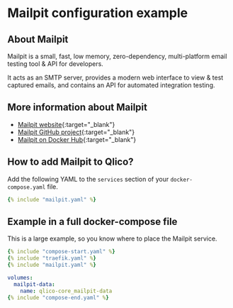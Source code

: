 # Mailpit configuration example

## About Mailpit

Mailpit is a small, fast, low memory, zero-dependency, multi-platform
email testing tool & API for developers.

It acts as an SMTP server, provides a modern web interface to view & test
captured emails, and contains an API for automated integration testing.

## More information about Mailpit

* [Mailpit website](https://mailpit.axllent.org/){:target="_blank"}
* [Mailpit GitHub project](https://github.com/axllent/mailpit){:target="_blank"}
* [Mailpit on Docker Hub](https://hub.docker.com/r/axllent/mailpit){:target="_blank"}

## How to add Mailpit to Qlico?

Add the following YAML to the `services` section of your `docker-compose.yaml`
file.

```yaml title="qlico-core/docker-compose.yaml"
{% include "mailpit.yaml" %}
```

## Example in a full docker-compose file

This is a large example, so you know where to place the Mailpit service.

```yaml title="qlico-core/docker-compose.yaml"
{% include "compose-start.yaml" %}
{% include "traefik.yaml" %}
{% include "mailpit.yaml" %}

volumes:
  mailpit-data:
    name: qlico-core_mailpit-data
{% include "compose-end.yaml" %}
```

